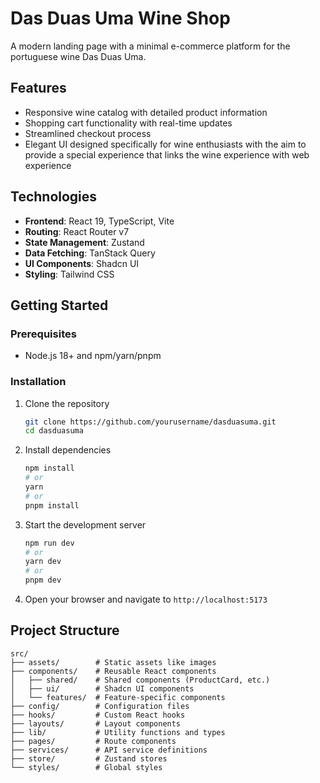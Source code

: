 # Das Duas Uma Wine Shop

A modern landing page with a minimal e-commerce platform for the portuguese wine Das Duas Uma.

## Features

- Responsive wine catalog with detailed product information
- Shopping cart functionality with real-time updates
- Streamlined checkout process
- Elegant UI designed specifically for wine enthusiasts with the aim to provide a special experience that links the wine experience with web experience

## Technologies

- **Frontend**: React 19, TypeScript, Vite
- **Routing**: React Router v7
- **State Management**: Zustand
- **Data Fetching**: TanStack Query
- **UI Components**: Shadcn UI
- **Styling**: Tailwind CSS

## Getting Started

### Prerequisites

- Node.js 18+ and npm/yarn/pnpm

### Installation

1. Clone the repository

    ```bash
    git clone https://github.com/yourusername/dasduasuma.git
    cd dasduasuma
    ```

2. Install dependencies

    ```bash
    npm install
    # or
    yarn
    # or
    pnpm install
    ```

3. Start the development server

    ```bash
    npm run dev
    # or
    yarn dev
    # or
    pnpm dev
    ```

4. Open your browser and navigate to `http://localhost:5173`

## Project Structure

```
src/
├── assets/        # Static assets like images
├── components/    # Reusable React components
│   ├── shared/    # Shared components (ProductCard, etc.)
│   ├── ui/        # Shadcn UI components
│   └── features/  # Feature-specific components
├── config/        # Configuration files
├── hooks/         # Custom React hooks
├── layouts/       # Layout components
├── lib/           # Utility functions and types
├── pages/         # Route components
├── services/      # API service definitions
├── store/         # Zustand stores
└── styles/        # Global styles
```
